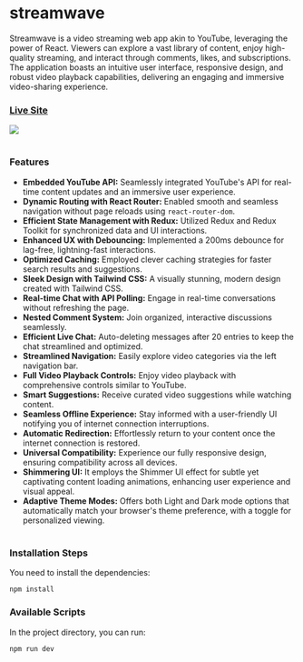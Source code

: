 # streamwave
Streamwave is a video streaming web app akin to YouTube, leveraging the power of React.  Viewers can explore a vast library of content, enjoy high-quality streaming, and interact through comments, likes, and subscriptions. The application boasts an intuitive user interface, responsive design, and robust video playback capabilities, delivering an engaging and immersive video-sharing experience.

### [Live Site](https://streamwave-sk.vercel.app/)

<img src="https://github.com/SaketKothari/streamwave/assets/81709725/e72cf4f2-1030-408c-89df-1f7a532a5e80" />

#

### Features
- **Embedded YouTube API:** Seamlessly integrated YouTube's API for real-time content updates and an immersive user experience.
- **Dynamic Routing with React Router:** Enabled smooth and seamless navigation without page reloads using `react-router-dom`.
- **Efficient State Management with Redux:** Utilized Redux and Redux Toolkit for synchronized data and UI interactions.
- **Enhanced UX with Debouncing:** Implemented a 200ms debounce for lag-free, lightning-fast interactions.
- **Optimized Caching:** Employed clever caching strategies for faster search results and suggestions.
- **Sleek Design with Tailwind CSS:** A visually stunning, modern design created with Tailwind CSS.
- **Real-time Chat with API Polling:** Engage in real-time conversations without refreshing the page.
- **Nested Comment System:** Join organized, interactive discussions seamlessly.
- **Efficient Live Chat:** Auto-deleting messages after 20 entries to keep the chat streamlined and optimized.
- **Streamlined Navigation:** Easily explore video categories via the left navigation bar.
- **Full Video Playback Controls:** Enjoy video playback with comprehensive controls similar to YouTube.
- **Smart Suggestions:** Receive curated video suggestions while watching content.
- **Seamless Offline Experience:** Stay informed with a user-friendly UI notifying you of internet connection interruptions.
- **Automatic Redirection:** Effortlessly return to your content once the internet connection is restored.
- **Universal Compatibility:** Experience our fully responsive design, ensuring compatibility across all devices.
- **Shimmering UI:** It employs the Shimmer UI effect for subtle yet captivating content loading animations, enhancing user experience and visual appeal.
- **Adaptive Theme Modes:** Offers both Light and Dark mode options that automatically match your browser's theme preference, with a toggle for personalized viewing.

#

### Installation Steps

You need to install the dependencies:

```
npm install
```

### Available Scripts

In the project directory, you can run:

```
npm run dev
```
